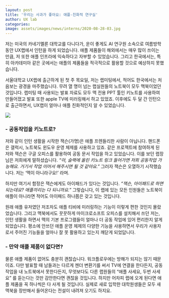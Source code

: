 ```yaml
---
layout: post
title: '우리는 사과가 좋아요: 애플-친화적 연구실'
author: UX lab
categories: 
image: assets/images/news/interns/2020-08-28-03.jpg
---
```

  저는 미국의 카네기멜론 대학교를 다니다가, 운이 좋게도 AI 연구원 소속으로 여름방학 동안 UX랩에서 인턴을 하게 되었습니다. 애플 제품들이 해외에서는 매우 많이 쓰이는 만큼, 저 또한 애플 인프라에 익숙하다고 자부할 수 있었습니다. 그리고 한국에서는, 특히 아카데미아 같은 곳에서는 애플의 제품들을 적극적으로 활용할 것으로 예상하지 못했습니다.



  서울대학교 UX랩에 출근하게 된 첫 주 목요일, 저는 랩미팅에서, 적어도 한국에서는 처음보는 광경을 마주했습니다. 무려 열 명이 넘는 랩실원들의 노트북이 모두 맥북이었던 것입니다. 랩미팅 때 사용되는 발표 자료도 모두 맥 전용 PPT 툴인 키노트를 사용하여 만들어졌고 발표 또한 apple TV에 미러링해서 하고 있었죠. 이후에도 두 달 간 인턴으로 출근하면서, UX랩이 얼마나 애플 친화적인지 알 수 있었습니다.

<img src="{{site.baseurl}}/assets/images/news/interns/2020-08-28-03.jpg">



### - 공동작업을 키노트로?

  저와 같이 인턴 생활을 시작한 잭슨(가명)은 애플 프렌들리한 사람이 아닙니다. 핸드폰은 갤럭시, 노트북도 윈도우 운영 체제를 사용하고 있죠. 같은 프로젝트에 참여하게 된 저와 잭슨은 구글 오피스를 활용하여 공동 문서 작업을 하고 있었습니다. 이를 보던 랩장 님은 저희에게 말하셨습니다. _“아, 슬랙에 올린 키노트 링크 들어가면 저희 공동작업 가능해요. 거기서 작업 이어서 해주시면 될 것 같아요.”_ 그러자 잭슨은 오열하기 시작했습니다. 저는 ‘맥이 아니라구요!’ 라며. 

  하지만 여기서 함정은 잭슨에게도 아이패드가 있다는 것입니다. _“잭슨, 아이패드로 하면 되는데요? 애플끼리는 다 되니까요.”_ 그렇습니다, 이 랩에 있는 모든 인원들은 노트북이 애플이 아니라면 적어도 아이패드 하나쯤은 갖고 있는 것입니다. 



  원래 애플 유저였던 저조차도 애플 티비에 미러링하는 기능이 이렇게 편한 것인지 몰랐었습니다. 그리고 맥북에서도 꿋꿋하게 마이크로소프트 오피스를 설치해서 쓰던 저는, 인턴 생활을 하면서 맥의 기본 프로그램들이 얼마나 더 공동 작업에 있어 편리한지 알게 되었습니다. 평소에 안쓰던 애플 운영 체제의 다양한 기능을 사용하면서 우리가 사용자로서 주어진 기능들을 얼마나 잘 못 활용하고 있는지 깨닫게 되었답니다.




### - 만약 애플 제품이 없다면?

  물론 애플 제품이 없어도 충분히 괜찮습니다. 워크플로우에는 방해가 되지는 않기 때문이죠. 다만 발표할 때 남들과는 다르게 젠더 변환기를 써서 TV에 연결을 한다든지, 공동 작업을 내 노트북에서 못한다든지, 무엇보다도 다른 랩원들의 “애플 사세요, 두번 사세요” 를 듣는다는 것만 감안한다면 괜찮을 것입니다. 하지만 어차피 랩에 오게 된다면 애플 제품을 꼭 하나씩은 다 사게 될 것입니다. 실제로 새로 입학한 대학원생들은 모두 새 맥북을 장만해서 들어온다는 전설이 내려져 오기도 하지요.
